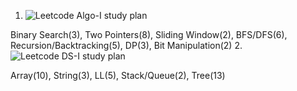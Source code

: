 1. ![Leetcode Algo-I study plan](https://leetcode.com/study-plan/algorithm/)
<!-- 12/3 -  -->
Binary Search(3), Two Pointers(8), Sliding Window(2), BFS/DFS(6), Recursion/Backtracking(5), DP(3), Bit Manipulation(2)
2. ![Leetcode DS-I study plan](https://leetcode.com/study-plan/data-structure/)
<!-- 12/3 -  -->
Array(10), String(3), LL(5), Stack/Queue(2), Tree(13)
